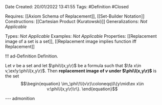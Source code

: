<br />
<br />

Date Created: 20/01/2022 13:41:55
Tags: #Definition #Closed 

Requires: [[Axiom Schema of Replacement]], [[Set-Builder Notation]]
Constructions: [[Cartesian Product (Kuratowski)]]
Generalizations: _Not Applicable_

Types: _Not Applicable_
Examples: _Not Applicable_ 
Properties: [[Replacement image of a set is a set]], [[Replacement image implies function iff Replacement]]

!!! ad-Definition Definition.

Let $v$ be a set and let $\phi\l(x,y\r)$ be a formula such that $\fa x\in v,\ex!y:\phi\l(x,y\r)$. Then **replacement image of $v$ under $\phi\l(x,y\r)$** is the set
$$\begin{equation}
    \im_\phi\!\l(v\r)\coloneqq\l\{y\mid\ex x\in v:\phi\l(x,y\r)\r\}.
\end{equation}$$

--- admonition
